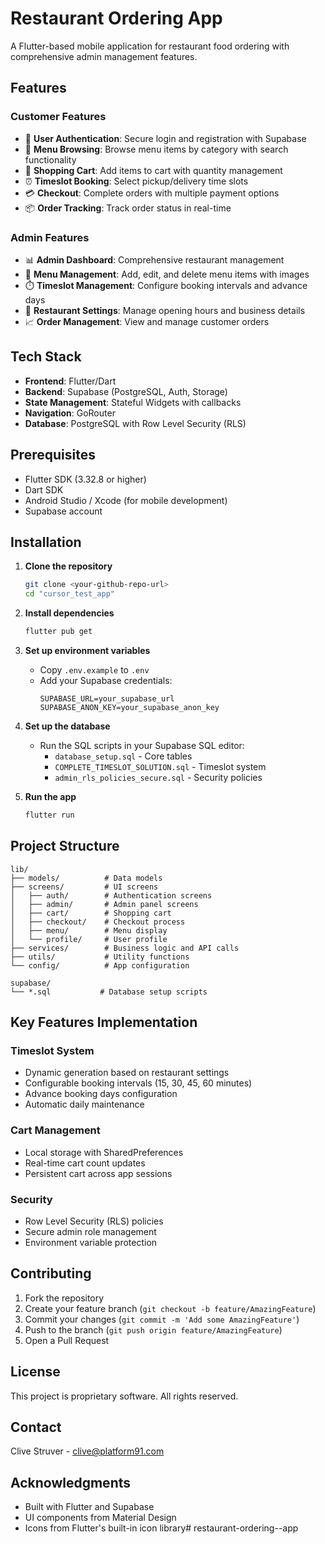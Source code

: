 # Restaurant Ordering App

A Flutter-based mobile application for restaurant food ordering with comprehensive admin management features.

## Features

### Customer Features
- 📱 **User Authentication**: Secure login and registration with Supabase
- 🍕 **Menu Browsing**: Browse menu items by category with search functionality
- 🛒 **Shopping Cart**: Add items to cart with quantity management
- ⏰ **Timeslot Booking**: Select pickup/delivery time slots
- 💳 **Checkout**: Complete orders with multiple payment options
- 📦 **Order Tracking**: Track order status in real-time

### Admin Features
- 📊 **Admin Dashboard**: Comprehensive restaurant management
- 🍔 **Menu Management**: Add, edit, and delete menu items with images
- ⏱️ **Timeslot Management**: Configure booking intervals and advance days
- 🏪 **Restaurant Settings**: Manage opening hours and business details
- 📈 **Order Management**: View and manage customer orders

## Tech Stack

- **Frontend**: Flutter/Dart
- **Backend**: Supabase (PostgreSQL, Auth, Storage)
- **State Management**: Stateful Widgets with callbacks
- **Navigation**: GoRouter
- **Database**: PostgreSQL with Row Level Security (RLS)

## Prerequisites

- Flutter SDK (3.32.8 or higher)
- Dart SDK
- Android Studio / Xcode (for mobile development)
- Supabase account

## Installation

1. **Clone the repository**
   ```bash
   git clone <your-github-repo-url>
   cd "cursor_test_app"
   ```

2. **Install dependencies**
   ```bash
   flutter pub get
   ```

3. **Set up environment variables**
   - Copy `.env.example` to `.env`
   - Add your Supabase credentials:
     ```
     SUPABASE_URL=your_supabase_url
     SUPABASE_ANON_KEY=your_supabase_anon_key
     ```

4. **Set up the database**
   - Run the SQL scripts in your Supabase SQL editor:
     - `database_setup.sql` - Core tables
     - `COMPLETE_TIMESLOT_SOLUTION.sql` - Timeslot system
     - `admin_rls_policies_secure.sql` - Security policies

5. **Run the app**
   ```bash
   flutter run
   ```

## Project Structure

```
lib/
├── models/          # Data models
├── screens/         # UI screens
│   ├── auth/        # Authentication screens
│   ├── admin/       # Admin panel screens
│   ├── cart/        # Shopping cart
│   ├── checkout/    # Checkout process
│   ├── menu/        # Menu display
│   └── profile/     # User profile
├── services/        # Business logic and API calls
├── utils/           # Utility functions
└── config/          # App configuration

supabase/
└── *.sql           # Database setup scripts
```

## Key Features Implementation

### Timeslot System
- Dynamic generation based on restaurant settings
- Configurable booking intervals (15, 30, 45, 60 minutes)
- Advance booking days configuration
- Automatic daily maintenance

### Cart Management
- Local storage with SharedPreferences
- Real-time cart count updates
- Persistent cart across app sessions

### Security
- Row Level Security (RLS) policies
- Secure admin role management
- Environment variable protection

## Contributing

1. Fork the repository
2. Create your feature branch (`git checkout -b feature/AmazingFeature`)
3. Commit your changes (`git commit -m 'Add some AmazingFeature'`)
4. Push to the branch (`git push origin feature/AmazingFeature`)
5. Open a Pull Request

## License

This project is proprietary software. All rights reserved.

## Contact

Clive Struver - clive@platform91.com

## Acknowledgments

- Built with Flutter and Supabase
- UI components from Material Design
- Icons from Flutter's built-in icon library# restaurant-ordering--app

